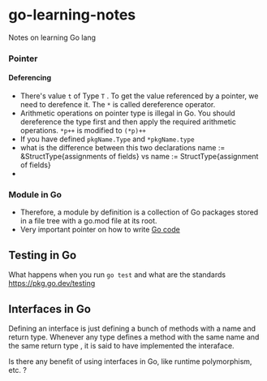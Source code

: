 # go-learning-notes
Notes on learning Go lang

### Pointer
#### Deferencing
- There's value `t` of Type `T` . To get the value referenced by a pointer, we need to derefence it. The `*` is called dereference operator.
- Arithmetic operations on pointer type is illegal in Go. You should dereference the type first and then apply the required arithmetic operations. `*p++` is modified to `(*p)++`
- If you have defined `pkgName.Type` and `*pkgName.type`
- what is the difference between this two declarations name := &StructType{assignments of fields} vs name := StructType{assignment of fields}
- 
### Module in Go
- Therefore, a module by definition is a collection of Go packages stored in a file tree with a go.mod file at its root.
- Very important pointer on how to write [Go code](https://go.dev/doc/code)
## Testing in Go
What happens when you run `go test` and what are the standards
https://pkg.go.dev/testing

## Interfaces in Go
Defining an interface is just defining a bunch of methods with a name and return type.
Whenever any type defines a method with the same name and the same return type , it is said to have implemented the interaface.

Is there any benefit of using interfaces in Go, like runtime polymorphism, etc. ?
